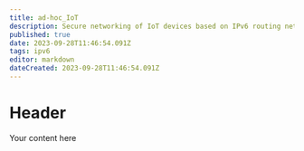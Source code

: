 ```yaml
---
title: ad-hoc_IoT
description: Secure networking of IoT devices based on IPv6 routing network
published: true
date: 2023-09-28T11:46:54.091Z
tags: ipv6
editor: markdown
dateCreated: 2023-09-28T11:46:54.091Z
---
```


# Header
Your content here